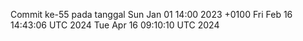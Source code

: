 Commit ke-55 pada tanggal Sun Jan 01 14:00 2023 +0100
Fri Feb 16 14:43:06 UTC 2024
Tue Apr 16 09:10:10 UTC 2024
